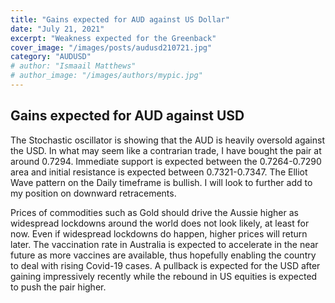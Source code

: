 ```yaml
---
title: "Gains expected for AUD against US Dollar"
date: "July 21, 2021"
excerpt: "Weakness expected for the Greenback"
cover_image: "/images/posts/audusd210721.jpg"
category: "AUDUSD"
# author: "Ismaail Matthews"
# author_image: "/images/authors/mypic.jpg"
---
```


## Gains expected for AUD against USD

The Stochastic oscillator is showing that the AUD is heavily oversold against the USD. In what may seem like a contrarian trade, I have bought the pair at around 0.7294. Immediate support is expected between the 0.7264-0.7290 area and initial resistance is expected between 0.7321-0.7347. The Elliot Wave pattern on the Daily timeframe is bullish. I will look to further add to my position on downward retracements.

Prices of commodities such as Gold should drive the Aussie higher as widespread lockdowns around the world does not look likely, at least for now. Even if widespread lockdowns do happen, higher prices will return later. The vaccination rate in Australia is expected to accelerate in the near future as more vaccines are available, thus hopefully enabling the country to deal with rising Covid-19 cases. A pullback is expected for the USD after gaining impressively recently while the rebound in US equities is expected to push the pair higher.
